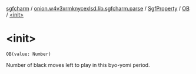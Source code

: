 [sgfcharm](../../../index.md) / [onion.w4v3xrmknycexlsd.lib.sgfcharm.parse](../../index.md) / [SgfProperty](../index.md) / [OB](index.md) / [&lt;init&gt;](./-init-.md)

# &lt;init&gt;

`OB(value: Number)`

Number of black moves left to play in this byo-yomi period.

